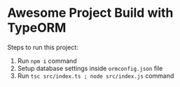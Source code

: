 # Awesome Project Build with TypeORM

Steps to run this project:

1. Run `npm i` command
2. Setup database settings inside `ormconfig.json` file
3. Run `tsc src/index.ts ; node src/index.js` command
